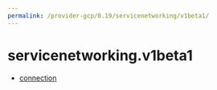 ```yaml
---
permalink: /provider-gcp/0.19/servicenetworking/v1beta1/
---
```


# servicenetworking.v1beta1



* [connection](connection.md)